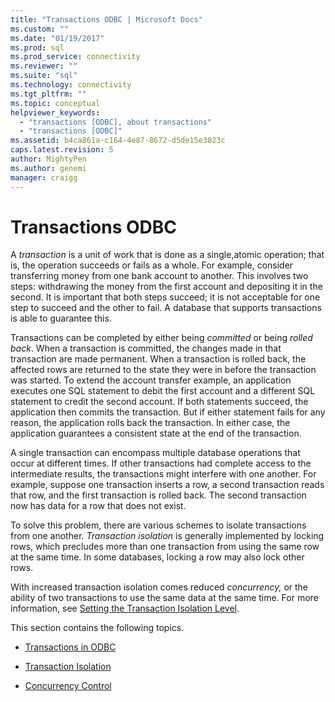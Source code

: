 ```yaml
---
title: "Transactions ODBC | Microsoft Docs"
ms.custom: ""
ms.date: "01/19/2017"
ms.prod: sql
ms.prod_service: connectivity
ms.reviewer: ""
ms.suite: "sql"
ms.technology: connectivity
ms.tgt_pltfrm: ""
ms.topic: conceptual
helpviewer_keywords: 
  - "transactions [ODBC], about transactions"
  - "transactions [ODBC]"
ms.assetid: b4ca861a-c164-4e87-8672-d5de15e3823c
caps.latest.revision: 5
author: MightyPen
ms.author: genemi
manager: craigg
---
```

# Transactions ODBC
A *transaction* is a unit of work that is done as a single,atomic operation; that is, the operation succeeds or fails as a whole. For example, consider transferring money from one bank account to another. This involves two steps: withdrawing the money from the first account and depositing it in the second. It is important that both steps succeed; it is not acceptable for one step to succeed and the other to fail. A database that supports transactions is able to guarantee this.  
  
 Transactions can be completed by either being *committed* or being *rolled back*. When a transaction is committed, the changes made in that transaction are made permanent. When a transaction is rolled back, the affected rows are returned to the state they were in before the transaction was started. To extend the account transfer example, an application executes one SQL statement to debit the first account and a different SQL statement to credit the second account. If both statements succeed, the application then commits the transaction. But if either statement fails for any reason, the application rolls back the transaction. In either case, the application guarantees a consistent state at the end of the transaction.  
  
 A single transaction can encompass multiple database operations that occur at different times. If other transactions had complete access to the intermediate results, the transactions might interfere with one another. For example, suppose one transaction inserts a row, a second transaction reads that row, and the first transaction is rolled back. The second transaction now has data for a row that does not exist.  
  
 To solve this problem, there are various schemes to isolate transactions from one another. *Transaction isolation* is generally implemented by locking rows, which precludes more than one transaction from using the same row at the same time. In some databases, locking a row may also lock other rows.  
  
 With increased transaction isolation comes reduced *concurrency,* or the ability of two transactions to use the same data at the same time. For more information, see [Setting the Transaction Isolation Level](../../../odbc/reference/develop-app/setting-the-transaction-isolation-level.md).  
  
 This section contains the following topics.  
  
-   [Transactions in ODBC](../../../odbc/reference/develop-app/transactions-in-odbc-odbc.md)  
  
-   [Transaction Isolation](../../../odbc/reference/develop-app/transaction-isolation.md)  
  
-   [Concurrency Control](../../../odbc/reference/develop-app/concurrency-control.md)
